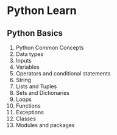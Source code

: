 # Python Learn

## Python Basics

1. Python Common Concepts
2. Data types
3. Inputs
4. Variables
5. Operators and conditional statements
6. String
7. Lists and Tuples
8. Sets and Dictionaries
9. Loops
10. Functions
11. Exceptions
12. Classes
13. Modules and packages

